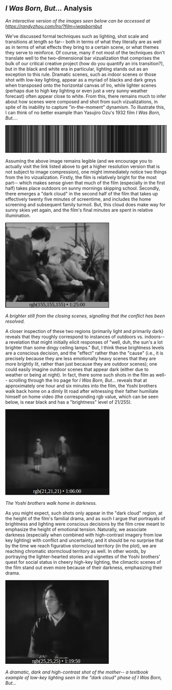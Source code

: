 ## *I Was Born, But...* Analysis

*An interactive version of the images seen below can be accessed at https://randyzhou.com/Iro/?film=iwasbornbut*

We've discussed formal techniques such as lighting, shot scale and transitions at length so far-- both in terms of what they literally are as well as in terms of what effects they bring to a certain scene, or what themes they serve to reinforce. Of course, many if not most of the techniques don't translate well to the two-dimensional bar vizualization that comprises the bulk of our critical creative project (how do you quantify an iris transition?), but in the black and white era in particular, lighting stands out as an exception to this rule. Dramatic scenes, such as indoor scenes or those shot with low-key lighting, appear as a myriad of blacks and dark greys when transposed onto the horizontal canvas of Iro, while lighter scenes (perhaps due to high key lighting or even just a very sunny weather forecast) often appear close to white. From this, there remains much to infer about how scenes were composed and shot from such vizualizations, in spite of its inability to capture "in-the-moment" dynamism. To illustrate this, I can think of no better example than Yasujiro Ozu's 1932 film *I Was Born, But...*.

![b05dcaa027ea67e2a34e94f37ab79d89.png](../_resources/72b425f9a91b4cb885649a0b0b3cbaae.png)

Assuming the above image remains legible (and we encourage you to actually visit the link listed above to get a higher resolution version that is not subject to image compression), one might immediately notice two things from the Iro vizualization. Firstly, the film is relatively bright for the most part-- which makes sense given that much of the film (especially in the first half) takes place outdoors on sunny mornings skipping school. Secondly, there emerges a "dark cloud" in the second half of the film that takes up effectively twenty five minutes of screentime, and includes the home screening and subsequent family turmoil. But, this cloud does make way for sunny skies yet again, and the film's final minutes are spent in relative illumination.

![5f16d17e0c5e286c7d3627ad2eb3c29e.png](../_resources/57404cd88e574513bb018509d68dc2f8.png)

*A brighter still from the closing scenes, signalling that the conflict has been resolved.*

A closer inspection of these two regions (primarily light and primarily dark) reveals that they roughly correspond to instances of outdoors vs. indoors-- a revelation that might initially elicit responses of "well, duh, the sun's a lot brighter than some dingy ceiling lamps." But, I think these brightness levels are a conscious decision, and the "effect" rather than the "cause" (i.e., it is precisely because they are less emotionally heavy scenes that they are more brightly lit, rather than just because they are outdoor scenes); one could easily imagine outdoor scenes that appear dark (either due to weather or being at night). In fact, there some such shots in the film as well-- scrolling through the Iro page for *I Was Born, But...* reveals that at approximately one hour and six minutes into the film, the Yoshi brothers walk back home on a dimly lit road after witnessing their father humiliate himself on home video (the corresponding rgb value, which can be seen below, is near black and has a "brightness" level of 21/255).

![e5b17f5adfd8efb4b64dc73d7786ff3b.png](../_resources/29e898b728504fdc91f66af79804108f.png)

*The Yoshi brothers walk home in darkness.*

As you might expect, such shots only appear in the "dark cloud" region, at the height of the film's familial drama, and as such I argue that portrayals of brightness and lighting were conscious decisions by the film crew meant to emphasize the height of emotional tension. Naturally, we associate darkness (especially when combined with high-contrast imagery from low key lighting) with conflict and uncertainty, and it should be no surprise that by the time we reach figurative stormcloud territory (in the plot), we are reaching chromatic stormcloud territory as well. In other words, by portraying the lighter-hearted stories and vignettes of the Yoshi brothers' quest for social status in cheery high-key lighting, the climactic scenes of the film stand out even more because of their darkness, emphasizing their drama.

![d9a761846c38deed4219240c94cfea0e.png](../_resources/5e4ac930d5884063b54fae145bcaf5a6.png)

*A dramatic, dark and high-contrast shot of the mother-- a textbook example of low-key lighting seen in the "dark cloud" phase of I Was Born, But...*


